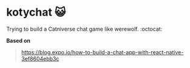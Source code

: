 # kotychat :smiley_cat:

Trying to build a Catniverse chat game like werewolf. :octocat:

**Based on**
> https://blog.expo.io/how-to-build-a-chat-app-with-react-native-3ef8604ebb3c
